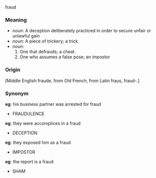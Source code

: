 fraud
### Meaning
+ _noun_: A deception deliberately practiced in order to secure unfair or unlawful gain
+ _noun_: A piece of trickery; a trick
+ _noun_: 
   1. One that defrauds; a cheat.
   2. One who assumes a false pose; an impostor

### Origin

[Middle English fraude, from Old French, from Latin fraus, fraud-.]

### Synonym

__eg__: his business partner was arrested for fraud

+ FRAUDULENCE

__eg__: they were accomplices in a fraud

+ DECEPTION

__eg__: they exposed him as a fraud

+ IMPOSTOR

__eg__: the report is a fraud

+ SHAM


